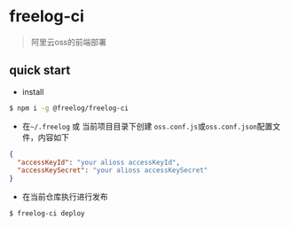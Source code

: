 # freelog-ci
> 阿里云oss的前端部署

## quick start
- install
```sh
$ npm i -g @freelog/freelog-ci
```

- 在``~/.freelog`` 或 当前项目目录下创建 ``oss.conf.js``或``oss.conf.json``配置文件，内容如下

```json
{
  "accessKeyId": "your alioss accessKeyId",
  "accessKeySecret": "your alioss accessKeySecret"
}
```

- 在当前仓库执行进行发布
```sh
$ freelog-ci deploy
```
